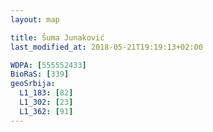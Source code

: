 ```yaml
---
layout: map

title: Šuma Junaković
last_modified_at: 2018-05-21T19:19:13+02:00

WDPA: [555552433]
BioRaS: [339]
geoSrbija:
  L1_183: [82]
  L1_302: [23]
  L1_362: [91]
---
```

